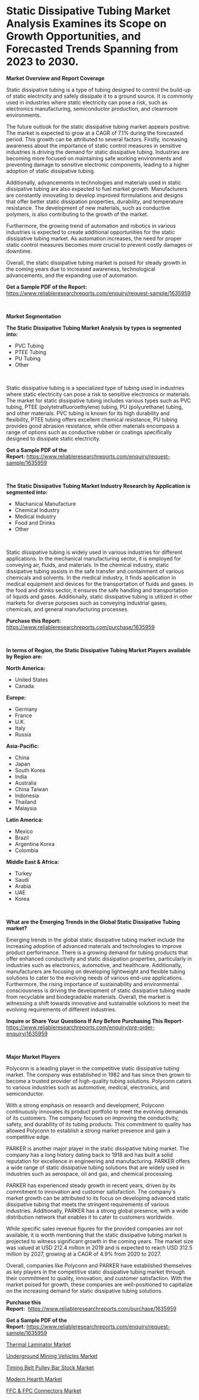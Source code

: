 <p><h1>Static Dissipative Tubing Market Analysis Examines its Scope on Growth Opportunities, and Forecasted Trends Spanning from 2023 to 2030.</h1></p><p><strong>Market Overview and Report Coverage</strong></p>
<p><p>Static dissipative tubing is a type of tubing designed to control the build-up of static electricity and safely dissipate it to a ground source. It is commonly used in industries where static electricity can pose a risk, such as electronics manufacturing, semiconductor production, and cleanroom environments.</p><p>The future outlook for the static dissipative tubing market appears positive. The market is expected to grow at a CAGR of 7.1% during the forecasted period. This growth can be attributed to several factors. Firstly, increasing awareness about the importance of static control measures in sensitive industries is driving the demand for static dissipative tubing. Industries are becoming more focused on maintaining safe working environments and preventing damage to sensitive electronic components, leading to a higher adoption of static dissipative tubing.</p><p>Additionally, advancements in technologies and materials used in static dissipative tubing are also expected to fuel market growth. Manufacturers are constantly innovating to develop improved formulations and designs that offer better static dissipation properties, durability, and temperature resistance. The development of new materials, such as conductive polymers, is also contributing to the growth of the market.</p><p>Furthermore, the growing trend of automation and robotics in various industries is expected to create additional opportunities for the static dissipative tubing market. As automation increases, the need for proper static control measures becomes more crucial to prevent costly damages or downtime.</p><p>Overall, the static dissipative tubing market is poised for steady growth in the coming years due to increased awareness, technological advancements, and the expanding use of automation.</p></p>
<p><strong>Get a Sample PDF of the Report:</strong> <a href="https://www.reliableresearchreports.com/enquiry/request-sample/1635959">https://www.reliableresearchreports.com/enquiry/request-sample/1635959</a></p>
<p>&nbsp;</p>
<p><strong>Market Segmentation</strong></p>
<p><strong>The Static Dissipative Tubing Market Analysis by types is segmented into:</strong></p>
<p><ul><li>PVC Tubing</li><li>PTEE Tubing</li><li>PU Tubing</li><li>Other</li></ul></p>
<p>&nbsp;</p>
<p><p>Static dissipative tubing is a specialized type of tubing used in industries where static electricity can pose a risk to sensitive electronics or materials. The market for static dissipative tubing includes various types such as PVC tubing, PTEE (polytetrafluoroethylene) tubing, PU (polyurethane) tubing, and other materials. PVC tubing is known for its high durability and flexibility, PTEE tubing offers excellent chemical resistance, PU tubing provides good abrasion resistance, while other materials encompass a range of options such as conductive rubber or coatings specifically designed to dissipate static electricity.</p></p>
<p><strong>Get a Sample PDF of the Report:</strong>&nbsp;<a href="https://www.reliableresearchreports.com/enquiry/request-sample/1635959">https://www.reliableresearchreports.com/enquiry/request-sample/1635959</a></p>
<p>&nbsp;</p>
<p><strong>The Static Dissipative Tubing Market Industry Research by Application is segmented into:</strong></p>
<p><ul><li>Machanical Manufacture</li><li>Chemical Industry</li><li>Medical Industry</li><li>Food and Drinks</li><li>Other</li></ul></p>
<p>&nbsp;</p>
<p><p>Static dissipative tubing is widely used in various industries for different applications. In the mechanical manufacturing sector, it is employed for conveying air, fluids, and materials. In the chemical industry, static dissipative tubing assists in the safe transfer and containment of various chemicals and solvents. In the medical industry, it finds application in medical equipment and devices for the transportation of fluids and gases. In the food and drinks sector, it ensures the safe handling and transportation of liquids and gases. Additionally, static dissipative tubing is utilized in other markets for diverse purposes such as conveying industrial gases, chemicals, and general manufacturing processes.</p></p>
<p><strong>Purchase this Report:</strong>&nbsp; <a href="https://www.reliableresearchreports.com/purchase/1635959">https://www.reliableresearchreports.com/purchase/1635959</a></p>
<p>&nbsp;</p>
<p><strong>In terms of Region, the Static Dissipative Tubing Market Players available by Region are:</strong></p>
<p>
    <p> <strong> North America: </strong>
        <ul>
            <li>United States</li>
            <li>Canada</li>
        </ul>
        </p> 
    <p> <strong> Europe: </strong>
        <ul>
            <li>Germany</li>
            <li>France</li>
            <li>U.K.</li>
            <li>Italy</li>
            <li>Russia</li>
        </ul>
        </p> 
    <p> <strong> Asia-Pacific: </strong>
        <ul>
            <li>China</li>
            <li>Japan</li>
            <li>South Korea</li>
            <li>India</li>
            <li>Australia</li>
            <li>China Taiwan</li>
            <li>Indonesia</li>
            <li>Thailand</li>
            <li>Malaysia</li>
        </ul>
        </p> 
    <p> <strong> Latin America: </strong>
        <ul>
            <li>Mexico</li>
            <li>Brazil</li>
            <li>Argentina Korea</li>
            <li>Colombia</li>
        </ul>
        </p> 
    <p> <strong> Middle East & Africa: </strong>
        <ul>
            <li>Turkey</li>
            <li>Saudi</li>
            <li>Arabia</li>
            <li>UAE</li>
            <li>Korea</li>
        </ul>
    </p>
    </p>
<p>&nbsp;</p>
<p><strong>What are the Emerging Trends in the Global Static Dissipative Tubing market?</strong></p>
<p><p>Emerging trends in the global static dissipative tubing market include the increasing adoption of advanced materials and technologies to improve product performance. There is a growing demand for tubing products that offer enhanced conductivity and static dissipation properties, particularly in industries such as electronics, automotive, and healthcare. Additionally, manufacturers are focusing on developing lightweight and flexible tubing solutions to cater to the evolving needs of various end-use applications. Furthermore, the rising importance of sustainability and environmental consciousness is driving the development of static dissipative tubing made from recyclable and biodegradable materials. Overall, the market is witnessing a shift towards innovative and sustainable solutions to meet the evolving requirements of different industries.</p></p>
<p><strong>Inquire or Share Your Questions If Any Before Purchasing This Report</strong>- <a href="https://www.reliableresearchreports.com/enquiry/pre-order-enquiry/1635959">https://www.reliableresearchreports.com/enquiry/pre-order-enquiry/1635959</a></p>
<p>&nbsp;</p>
<p><strong>Major Market Players</strong></p>
<p><p>Polyconn is a leading player in the competitive static dissipative tubing market. The company was established in 1982 and has since then grown to become a trusted provider of high-quality tubing solutions. Polyconn caters to various industries such as automotive, medical, electronics, and semiconductor.</p><p>With a strong emphasis on research and development, Polyconn continuously innovates its product portfolio to meet the evolving demands of its customers. The company focuses on improving the conductivity, safety, and durability of its tubing products. This commitment to quality has allowed Polyconn to establish a strong market presence and gain a competitive edge.</p><p>PARKER is another major player in the static dissipative tubing market. The company has a long history dating back to 1918 and has built a solid reputation for excellence in engineering and manufacturing. PARKER offers a wide range of static dissipative tubing solutions that are widely used in industries such as aerospace, oil and gas, and chemical processing.</p><p>PARKER has experienced steady growth in recent years, driven by its commitment to innovation and customer satisfaction. The company's market growth can be attributed to its focus on developing advanced static dissipative tubing that meets the stringent requirements of various industries. Additionally, PARKER has a strong global presence, with a wide distribution network that enables it to cater to customers worldwide.</p><p>While specific sales revenue figures for the provided companies are not available, it is worth mentioning that the static dissipative tubing market is projected to witness significant growth in the coming years. The market size was valued at USD 212.4 million in 2019 and is expected to reach USD 312.5 million by 2027, growing at a CAGR of 4.9% from 2020 to 2027.</p><p>Overall, companies like Polyconn and PARKER have established themselves as key players in the competitive static dissipative tubing market through their commitment to quality, innovation, and customer satisfaction. With the market poised for growth, these companies are well-positioned to capitalize on the increasing demand for static dissipative tubing solutions.</p></p>
<p><strong>Purchase this Report:</strong>&nbsp;&nbsp;<a href="https://www.reliableresearchreports.com/purchase/1635959">https://www.reliableresearchreports.com/purchase/1635959</a></p>
<p></p>
<p><strong>Get a Sample PDF of the Report:</strong>&nbsp;<a href="https://www.reliableresearchreports.com/enquiry/request-sample/1635959">https://www.reliableresearchreports.com/enquiry/request-sample/1635959</a></p>
<p><p><a href="https://medium.com/@akshatsharma12/thermal-laminator-market-insight-market-trends-growth-forecasted-from-2023-to-2030-e9731291344f">Thermal Laminator Market</a></p><p><a href="https://medium.com/@chiragreportprime1/underground-mining-vehicles-market-comprehensive-assessment-by-type-application-and-geography-ee421374a566">Underground Mining Vehicles Market</a></p><p><a href="https://medium.com/@chiragreportprime2/timing-belt-pulley-bar-stock-market-the-key-to-successful-business-strategy-forecast-till-2030-a37777af70d0">Timing Belt Pulley Bar Stock Market</a></p><p><a href="https://medium.com/@v25590012/modern-hearth-market-size-cagr-trends-2024-2030-e6d80a9eb891">Modern Hearth Market</a></p><p><a href="https://medium.com/@dritasmani2022/ffc-amp-fpc-connectors-nbsp-market-focuses-on-market-share-size-and-projected-forecast-till-2030-becdd23dfe38">FFC & FPC Connectors Market</a></p></p>